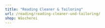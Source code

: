 ```yaml
---
title: "Reading Cleaner & Tailoring"
url: /reading/reading-cleaner-und-tailoring/
shop: Wäscherei
---
```

